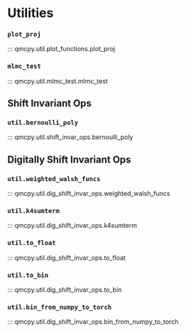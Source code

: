 # Utilities

### `plot_proj` 

::: qmcpy.util.plot_functions.plot_proj

### `mlmc_test`

::: qmcpy.util.mlmc_test.mlmc_test

## Shift Invariant Ops 

### `util.bernoulli_poly`

::: qmcpy.util.shift_invar_ops.bernoulli_poly

## Digitally Shift Invariant Ops

### `util.weighted_walsh_funcs`

::: qmcpy.util.dig_shift_invar_ops.weighted_walsh_funcs

### `util.k4sumterm`

::: qmcpy.util.dig_shift_invar_ops.k4sumterm

### `util.to_float`

::: qmcpy.util.dig_shift_invar_ops.to_float

### `util.to_bin`

::: qmcpy.util.dig_shift_invar_ops.to_bin

### `util.bin_from_numpy_to_torch`

::: qmcpy.util.dig_shift_invar_ops.bin_from_numpy_to_torch

